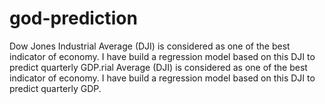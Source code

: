 # god-prediction
Dow Jones Industrial Average (DJI) is considered as one of the best indicator of economy. I have build a regression model based on this DJI to predict quarterly GDP.rial Average (DJI) is considered as one of the best indicator of economy. I have build a regression model based on this DJI to predict quarterly GDP.
